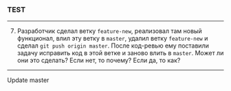 ### TEST

***
7. Разработчик сделал ветку `feature-new`, реализовал там новый функционал, влил эту ветку в `master`, удалил ветку `feature-new` и сделал `git push origin master`. После код-ревью ему поставили задачу исправить код в этой ветке и заново влить в `master`. Может ли они это сделать? Если нет, то почему? Если да, то как?



***
Update master